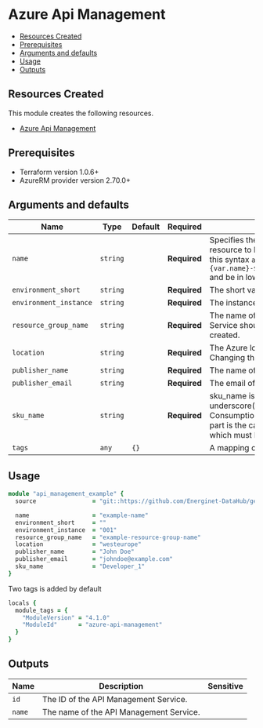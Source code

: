 # Azure Api Management

- [Resources Created](#resources-created)
- [Prerequisites](#prerequisites)
- [Arguments and defaults](#arguments-and-defaults)
- [Usage](#usage)
- [Outputs](#outputs)

## Resources Created

This module creates the following resources.

- [Azure Api Management](https://registry.terraform.io/providers/hashicorp/azurerm/latest/docs/resources/api_management)

## Prerequisites

- Terraform version 1.0.6+
- AzureRM provider version 2.70.0+

## Arguments and defaults

| Name | Type | Default | Required | Description |
|-|-|-|-|-|
| `name` | `string` | | **Required** | Specifies the name of the Function App. Changing this forces a new resource to be created. The final name of the resource will follow this syntax `appi-{var.name}-${var.environment_short}-${var.environment_instance}` and be in lowercase. |
| `environment_short` | `string` | | **Required** | The short value name of your environment. |
| `environment_instance` | `string` | | **Required** |  The instance number of your environment. |
| `resource_group_name` | `string` | | **Required** | The name of the Resource Group in which the API Management Service should be exist. Changing this forces a new resource to be created.|
| `location` | `string` | | **Required** | The Azure location where the API Management Service exists. Changing this forces a new resource to be created. |
| `publisher_name` | `string` | | **Required** | The name of publisher/company. |
| `publisher_email` | `string` | | **Required** | The email of publisher/company. |
| `sku_name` | `string` | | **Required** | sku_name is a string consisting of two parts separated by an underscore(_). The first part is the name, valid values include: Consumption, Developer, Basic, Standard and Premium. The second part is the capacity (e.g. the number of deployed units of the sku), which must be a positive integer (e.g. Developer_1). |
| `tags` | `any` | `{}` | | A mapping of tags to assign to the resource. |

## Usage

```ruby
module "api_management_example" { 
  source                = "git::https://github.com/Energinet-DataHub/geh-terraform-modules.git//azure/api-management?ref=4.1.0"

  name                  = "example-name"
  environment_short     = ""
  environment_instance  = "001"
  resource_group_name   = "example-resource-group-name"
  location              = "westeurope"
  publisher_name        = "John Doe"
  publisher_email       = "johndoe@example.com"
  sku_name              = "Developer_1"
}
```

Two tags is added by default

```ruby
locals {
  module_tags = {
    "ModuleVersion" = "4.1.0"
    "ModuleId"      = "azure-api-management"
  }
}
```

## Outputs

| Name | Description | Sensitive |
|-|-|-|
| `id` | The ID of the API Management Service. | |
| `name` | The name of the API Management Service. | |
